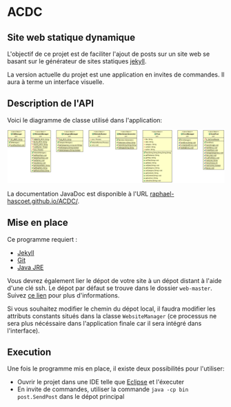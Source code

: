 # ACDC 

## Site web statique dynamique

L'objectif de ce projet est de faciliter l'ajout de posts sur un site web se basant sur le générateur de sites statiques [jekyll](https://jekyllrb.com/). 

La version actuelle du projet est une application en invites de commandes. Il aura à terme un interface visuelle.

## Description de l'API

Voici le diagramme de classe utilisé dans l'application:

![](./img/UML_Post.png)

La documentation JavaDoc est disponible à l'URL [raphael-hascoet.github.io/ACDC/](https://raphael-hascoet.github.io/ACDC/).

## Mise en place

Ce programme requiert :
- [Jekyll](https://jekyllrb.com/)
- [Git](https://git-scm.com/)
- [Java JRE](https://www.oracle.com/technetwork/java/javase/downloads/jre8-downloads-2133155.html)

Vous devrez également lier le dépot de votre site à un dépot distant à l'aide d'une clé ssh. Le dépot par défaut se trouve dans le dossier `web-master`. Suivez [ce lien](https://help.github.com/articles/generating-a-new-ssh-key-and-adding-it-to-the-ssh-agent/#adding-your-ssh-key-to-the-ssh-agent) pour plus d'informations.

Si vous souhaitez modifier le chemin du dépot local, il faudra modifier les attributs constants situés dans la classe `WebsiteManager` (ce processus ne sera plus nécéssaire dans l'application finale car il sera intégré dans l'interface).

## Execution

Une fois le programme mis en place, il existe deux possibilités pour l'utiliser:
- Ouvrir le projet dans une IDE telle que [Eclipse](https://www.eclipse.org/) et l'éxecuter
- En invite de commandes, utiliser la commande `java -cp bin post.SendPost` dans le dépot principal
